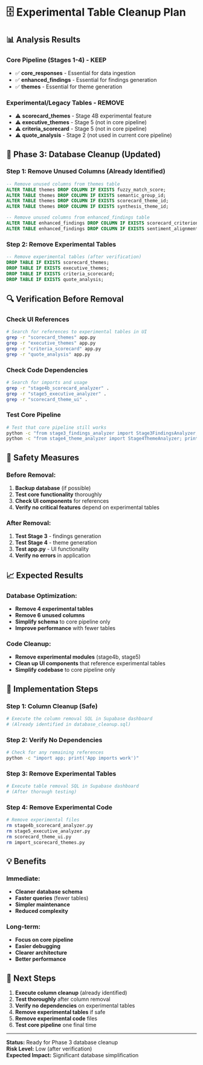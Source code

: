 # 🗄️ Experimental Table Cleanup Plan

## 📊 Analysis Results

### Core Pipeline (Stages 1-4) - KEEP
- ✅ **core_responses** - Essential for data ingestion
- ✅ **enhanced_findings** - Essential for findings generation
- ✅ **themes** - Essential for theme generation

### Experimental/Legacy Tables - REMOVE
- ⚠️ **scorecard_themes** - Stage 4B experimental feature
- ⚠️ **executive_themes** - Stage 5 (not in core pipeline)
- ⚠️ **criteria_scorecard** - Stage 5 (not in core pipeline)
- ⚠️ **quote_analysis** - Stage 2 (not used in current core pipeline)

## 🎯 Phase 3: Database Cleanup (Updated)

### Step 1: Remove Unused Columns (Already Identified)
```sql
-- Remove unused columns from themes table
ALTER TABLE themes DROP COLUMN IF EXISTS fuzzy_match_score;
ALTER TABLE themes DROP COLUMN IF EXISTS semantic_group_id;
ALTER TABLE themes DROP COLUMN IF EXISTS scorecard_theme_id;
ALTER TABLE themes DROP COLUMN IF EXISTS synthesis_theme_id;

-- Remove unused columns from enhanced_findings table
ALTER TABLE enhanced_findings DROP COLUMN IF EXISTS scorecard_criterion_priority;
ALTER TABLE enhanced_findings DROP COLUMN IF EXISTS sentiment_alignment_score;
```

### Step 2: Remove Experimental Tables
```sql
-- Remove experimental tables (after verification)
DROP TABLE IF EXISTS scorecard_themes;
DROP TABLE IF EXISTS executive_themes;
DROP TABLE IF EXISTS criteria_scorecard;
DROP TABLE IF EXISTS quote_analysis;
```

## 🔍 Verification Before Removal

### Check UI References
```bash
# Search for references to experimental tables in UI
grep -r "scorecard_themes" app.py
grep -r "executive_themes" app.py
grep -r "criteria_scorecard" app.py
grep -r "quote_analysis" app.py
```

### Check Code Dependencies
```bash
# Search for imports and usage
grep -r "stage4b_scorecard_analyzer" .
grep -r "stage5_executive_analyzer" .
grep -r "scorecard_theme_ui" .
```

### Test Core Pipeline
```bash
# Test that core pipeline still works
python -c "from stage3_findings_analyzer import Stage3FindingsAnalyzer; print('Stage 3 works')"
python -c "from stage4_theme_analyzer import Stage4ThemeAnalyzer; print('Stage 4 works')"
```

## 🚨 Safety Measures

### Before Removal:
1. **Backup database** (if possible)
2. **Test core functionality** thoroughly
3. **Check UI components** for references
4. **Verify no critical features** depend on experimental tables

### After Removal:
1. **Test Stage 3** - findings generation
2. **Test Stage 4** - theme generation
3. **Test app.py** - UI functionality
4. **Verify no errors** in application

## 📈 Expected Results

### Database Optimization:
- **Remove 4 experimental tables**
- **Remove 6 unused columns**
- **Simplify schema** to core pipeline only
- **Improve performance** with fewer tables

### Code Cleanup:
- **Remove experimental modules** (stage4b, stage5)
- **Clean up UI components** that reference experimental tables
- **Simplify codebase** to core pipeline only

## 🎯 Implementation Steps

### Step 1: Column Cleanup (Safe)
```bash
# Execute the column removal SQL in Supabase dashboard
# (Already identified in database_cleanup.sql)
```

### Step 2: Verify No Dependencies
```bash
# Check for any remaining references
python -c "import app; print('App imports work')"
```

### Step 3: Remove Experimental Tables
```bash
# Execute table removal SQL in Supabase dashboard
# (After thorough testing)
```

### Step 4: Remove Experimental Code
```bash
# Remove experimental files
rm stage4b_scorecard_analyzer.py
rm stage5_executive_analyzer.py
rm scorecard_theme_ui.py
rm import_scorecard_themes.py
```

## 💡 Benefits

### Immediate:
- **Cleaner database schema**
- **Faster queries** (fewer tables)
- **Simpler maintenance**
- **Reduced complexity**

### Long-term:
- **Focus on core pipeline**
- **Easier debugging**
- **Clearer architecture**
- **Better performance**

## 🚀 Next Steps

1. **Execute column cleanup** (already identified)
2. **Test thoroughly** after column removal
3. **Verify no dependencies** on experimental tables
4. **Remove experimental tables** if safe
5. **Remove experimental code** files
6. **Test core pipeline** one final time

---

**Status:** Ready for Phase 3 database cleanup  
**Risk Level:** Low (after verification)  
**Expected Impact:** Significant database simplification 